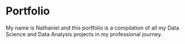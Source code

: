 # Portfolio
My name is Nathaniel and this portfolio is a compilation of all my Data Science and Data Analysis projects in my professional journey.

